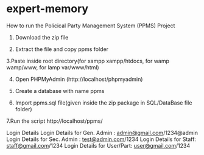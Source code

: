 # expert-memory
How to run the Policical Party Management System (PPMS) Project
1. Download the  zip file

2. Extract the file and copy ppms folder

3.Paste inside root directory(for xampp xampp/htdocs, for wamp wamp/www, for lamp var/www/html)

4. Open PHPMyAdmin (http://localhost/phpmyadmin)

5. Create a database with name ppms

6. Import ppms.sql file(given inside the zip package in SQL/DataBase file folder)

7.Run the script http://localhost/ppms/ 

Login Details
Login Details for Gen. Admin : admin@gmail.com/1234@admin
Login Details for Sec. Admin : test@admin.com/1234
Login Details for Staff: staff@gmail.com/1234
Login Details for User/Part: user@gmail.com/1234
